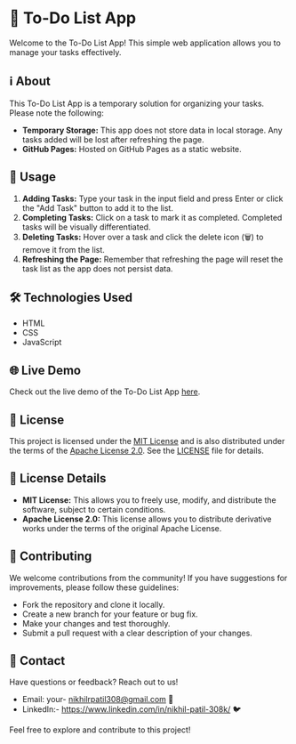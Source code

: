 # 📝 To-Do List App

Welcome to the To-Do List App! This simple web application allows you to manage your tasks effectively.

## ℹ️ About

This To-Do List App is a temporary solution for organizing your tasks. Please note the following:

- **Temporary Storage:** This app does not store data in local storage. Any tasks added will be lost after refreshing the page.
- **GitHub Pages:** Hosted on GitHub Pages as a static website.

## 🚀 Usage

1. **Adding Tasks:** Type your task in the input field and press Enter or click the "Add Task" button to add it to the list.
2. **Completing Tasks:** Click on a task to mark it as completed. Completed tasks will be visually differentiated.
3. **Deleting Tasks:** Hover over a task and click the delete icon (🗑️) to remove it from the list.
4. **Refreshing the Page:** Remember that refreshing the page will reset the task list as the app does not persist data.

## 🛠️ Technologies Used

- HTML
- CSS
- JavaScript

## 🌐 Live Demo

Check out the live demo of the To-Do List App [here](https://nik308m.github.io/Nik308m.github.io.To-Do-List/).

## 📄 License

This project is licensed under the [MIT License](LICENSE) and is also distributed under the terms of the [Apache License 2.0](https://www.apache.org/licenses/LICENSE-2.0). See the [LICENSE](LICENSE) file for details.

## 📜 License Details

- **MIT License:** This allows you to freely use, modify, and distribute the software, subject to certain conditions.
- **Apache License 2.0:** This license allows you to distribute derivative works under the terms of the original Apache License.

## 🤝 Contributing

We welcome contributions from the community! If you have suggestions for improvements, please follow these guidelines:

- Fork the repository and clone it locally.
- Create a new branch for your feature or bug fix.
- Make your changes and test thoroughly.
- Submit a pull request with a clear description of your changes.

## 📧 Contact

Have questions or feedback? Reach out to us!

- Email: your- nikhilrpatil308@gmail.com 📧
- LinkedIn:- https://www.linkedin.com/in/nikhil-patil-308k/ 🐦

Feel free to explore and contribute to this project!
